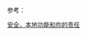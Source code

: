 参考：

[安全，本地功能和你的责任](https://github.com/amhoho/electron-cn-docs/blob/master/tutorial/security.md)



